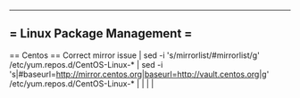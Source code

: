 --------------------------------------------------------------------------------
= Linux Package Management =
--------------------------------------------------------------------------------
== Centos ==
  Correct mirror issue       | sed -i 's/mirrorlist/#mirrorlist/g' /etc/yum.repos.d/CentOS-Linux-*
                             | sed -i 's|#baseurl=http://mirror.centos.org|baseurl=http://vault.centos.org|g' /etc/yum.repos.d/CentOS-Linux-*
                             |
                             |
                             |
                             |
